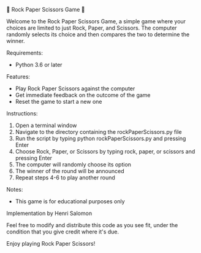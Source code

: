 🌟 Rock Paper Scissors Game 🌟

Welcome to the Rock Paper Scissors Game, a simple game where your choices are limited to just Rock, Paper, and Scissors. The computer randomly selects its choice and then compares the two to determine the winner.

Requirements:
- Python 3.6 or later

Features:

- Play Rock Paper Scissors against the computer
- Get immediate feedback on the outcome of the game
- Reset the game to start a new one

Instructions:

1. Open a terminal window
2. Navigate to the directory containing the rockPaperScissors.py file
3. Run the script by typing python rockPaperScissors.py and pressing Enter
4. Choose Rock, Paper, or Scissors by typing rock, paper, or scissors and pressing Enter
5. The computer will randomly choose its option
6. The winner of the round will be announced
7. Repeat steps 4-6 to play another round

Notes:
- This game is for educational purposes only

Implementation by Henri Salomon

Feel free to modify and distribute this code as you see fit, under the condition that you give credit where it's due.

Enjoy playing Rock Paper Scissors!
